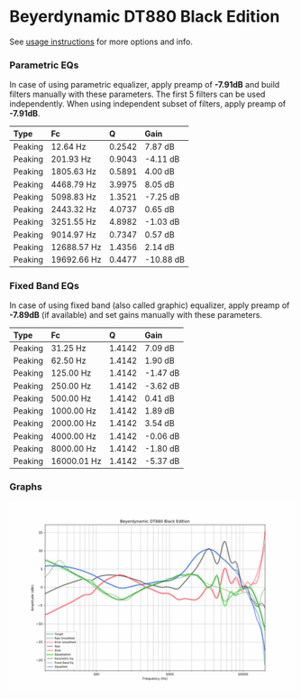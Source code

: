 # Beyerdynamic DT880 Black Edition
See [usage instructions](https://github.com/jaakkopasanen/AutoEq#usage) for more options and info.

### Parametric EQs
In case of using parametric equalizer, apply preamp of **-7.91dB** and build filters manually
with these parameters. The first 5 filters can be used independently.
When using independent subset of filters, apply preamp of **-7.91dB**.

| Type    | Fc          |      Q | Gain      |
|:--------|:------------|:-------|:----------|
| Peaking | 12.64 Hz    | 0.2542 | 7.87 dB   |
| Peaking | 201.93 Hz   | 0.9043 | -4.11 dB  |
| Peaking | 1805.63 Hz  | 0.5891 | 4.00 dB   |
| Peaking | 4468.79 Hz  | 3.9975 | 8.05 dB   |
| Peaking | 5098.83 Hz  | 1.3521 | -7.25 dB  |
| Peaking | 2443.32 Hz  | 4.0737 | 0.65 dB   |
| Peaking | 3251.55 Hz  | 4.8982 | -1.03 dB  |
| Peaking | 9014.97 Hz  | 0.7347 | 0.57 dB   |
| Peaking | 12688.57 Hz | 1.4356 | 2.14 dB   |
| Peaking | 19692.66 Hz | 0.4477 | -10.88 dB |

### Fixed Band EQs
In case of using fixed band (also called graphic) equalizer, apply preamp of **-7.89dB**
(if available) and set gains manually with these parameters.

| Type    | Fc          |      Q | Gain     |
|:--------|:------------|:-------|:---------|
| Peaking | 31.25 Hz    | 1.4142 | 7.09 dB  |
| Peaking | 62.50 Hz    | 1.4142 | 1.90 dB  |
| Peaking | 125.00 Hz   | 1.4142 | -1.47 dB |
| Peaking | 250.00 Hz   | 1.4142 | -3.62 dB |
| Peaking | 500.00 Hz   | 1.4142 | 0.41 dB  |
| Peaking | 1000.00 Hz  | 1.4142 | 1.89 dB  |
| Peaking | 2000.00 Hz  | 1.4142 | 3.54 dB  |
| Peaking | 4000.00 Hz  | 1.4142 | -0.06 dB |
| Peaking | 8000.00 Hz  | 1.4142 | -1.80 dB |
| Peaking | 16000.01 Hz | 1.4142 | -5.37 dB |

### Graphs
![](./Beyerdynamic%20DT880%20Black%20Edition.png)